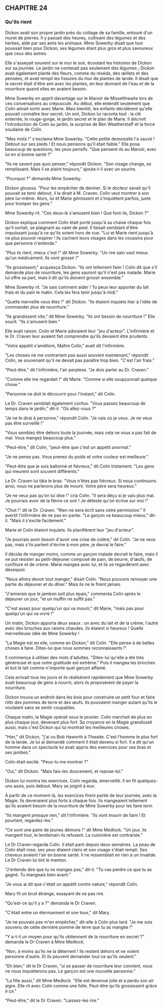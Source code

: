 ## CHAPITRE 24
### Qu'ils rient
Dickon avait son propre jardin près du cottage de sa famille, entouré d'un muret de pierres. Il y passait des heures, cultivant des légumes et des herbes, aidé par ses amis les animaux. Mme Sowerby disait que tout poussait bien pour Dickon, ses légumes étant plus gros et plus savoureux que ceux des autres.

Elle s'asseyait souvent sur le mur le soir, écoutant les histoires de Dickon sur sa journée. Le jardin ne contenait pas seulement des légumes ; Dickon avait également planté des fleurs, comme du réséda, des œillets et des pensées, et avait rempli les fissures du mur de plantes de lande. Il disait que le secret était d'être ami avec les plantes, en leur donnant de l'eau et de la nourriture quand elles en avaient besoin.

Mme Sowerby en apprit davantage sur le Manoir de Misselthwaite lors de ces conversations au crépuscule. Au début, elle entendit seulement que Colin aimait sortir avec Marie. Mais bientôt, les enfants décidèrent qu'elle pouvait connaître leur secret. Un soir, Dickon lui raconta tout : la clé enterrée, le rouge-gorge, le jardin secret et le plan de Marie. Il décrivit l'introduction de Colin au jardin, la surprise de Ben Weatherstaff et la force soudaine de Colin.

"Mes mots !" s'exclama Mme Sowerby. "Cette petite demoiselle l'a sauvé ! Debout sur ses pieds ! Et nous pensions qu'il était faible." Elle posa beaucoup de questions, les yeux pensifs. "Que pensent-ils au Manoir, avec lui en si bonne santé ?"

"Ils ne savent pas quoi penser," répondit Dickon. "Son visage change, se remplissant. Mais il se plaint toujours," ajouta-t-il avec un sourire.

"Pourquoi ?" demanda Mme Sowerby.

Dickon gloussa. "Pour les empêcher de deviner. Si le docteur savait qu'il pouvait se tenir debout, il le dirait à M. Craven. Colin veut montrer à son père lui-même. Alors, lui et Marie gémissent et s'inquiètent parfois, juste pour tromper les gens."

Mme Sowerby rit. "Ces deux-là s'amusent bien ! Que font-ils, Dickon ?"

Dickon expliqua comment Colin était porté jusqu'à sa chaise chaque fois qu'il sortait, se plaignant au valet de pied. Il faisait semblant d'être impuissant jusqu'à ce qu'ils soient hors de vue. "Lui et Marie rient jusqu'à ne plus pouvoir respirer ! Ils cachent leurs visages dans les coussins pour que personne n'entende."

"Plus ils rient, mieux c'est !" dit Mme Sowerby. "Un rire sain vaut mieux qu'un médicament. Ils vont grossir !"

"Ils grossissent," acquiesça Dickon. "Ils ont tellement faim ! Colin dit que s'il demande plus de nourriture, les gens sauront qu'il n'est pas malade. Marie lui offre sa part, mais il dit qu'ils doivent grossir ensemble."

Mme Sowerby rit. "Je sais comment aider ! Tu peux leur apporter du lait frais et du pain le matin. Cela les fera tenir jusqu'à midi."

"Quelle merveille vous êtes !" dit Dickon. "Ils étaient inquiets hier à l'idée de commander plus de nourriture."

"Ils grandissent vite," dit Mme Sowerby. "Ils ont besoin de nourriture !" Elle sourit. "Ils s'amusent bien."

Elle avait raison. Colin et Marie adoraient leur "jeu d'acteur". L'infirmière et le Dr. Craven leur avaient fait comprendre qu'ils devaient être prudents.

"Votre appétit s'améliore, Maître Colin," avait dit l'infirmière.

"Les choses ne me contrarient pas aussi souvent maintenant," répondit Colin, se souvenant qu'il ne devait pas paraître trop bien. "C'est l'air frais."

"Peut-être," dit l'infirmière, l'air perplexe. "Je dois parler au Dr. Craven."

"Comme elle me regardait !" dit Marie. "Comme si elle soupçonnait quelque chose."

"Personne ne doit le découvrir pour l'instant," dit Colin.

Le Dr. Craven semblait également confus. "Vous passez beaucoup de temps dans le jardin," dit-il. "Où allez-vous ?"

"Je ne le dirai à personne," répondit Colin. "Je vais où je veux. Je ne veux pas être surveillé !"

"Vous semblez être dehors toute la journée, mais cela ne vous a pas fait de mal. Vous mangez beaucoup plus."

"Peut-être," dit Colin, "peut-être que c'est un appétit anormal."

"Je ne pense pas. Vous prenez du poids et votre couleur est meilleure."

"Peut-être que je suis ballonné et fiévreux," dit Colin tristement. "Les gens qui meurent sont souvent différents."

Le Dr. Craven lui tâta le bras. "Vous n'êtes pas fiévreux. Si nous continuons ainsi, nous ne parlerons plus de mourir. Votre père sera heureux."

"Je ne veux pas qu'on lui dise !" cria Colin. "Il sera déçu si je vais plus mal. Je pourrais avoir de la fièvre ce soir ! Je déteste qu'on écrive sur moi !"

"Chut !" dit le Dr. Craven. "Rien ne sera écrit sans votre permission." Il avertit l'infirmière de ne pas en parler. "Le garçon va beaucoup mieux," dit-il. "Mais il s'excite facilement."

Marie et Colin étaient inquiets. Ils planifièrent leur "jeu d'acteur".

"Je pourrais avoir besoin d'avoir une crise de colère," dit Colin. "Je ne veux pas, mais s'ils parlent d'écrire à mon père, je devrai le faire."

Il décida de manger moins, comme un garçon malade devrait le faire, mais il ne put résister au petit-déjeuner composé de pain, de beurre, d'œufs, de confiture et de crème. Marie mangea avec lui, et ils se regardèrent avec désespoir.

"Nous allons devoir tout manger," disait Colin. "Nous pouvons renvoyer une partie du déjeuner et du dîner." Mais ils ne le firent jamais.

"J'aimerais que le jambon soit plus épais," commenta Colin après le déjeuner un jour, "et un muffin ne suffit pas."

"C'est assez pour quelqu'un qui va mourir," dit Marie, "mais pas pour quelqu'un qui va vivre !"

Un matin, Dickon apporta deux seaux : un avec du lait et de la crème, l'autre avec des brioches aux raisins chaudes. Ils étaient si heureux ! Quelle merveilleuse idée de Mme Sowerby !

"La Magie est en elle, comme en Dickon," dit Colin. "Elle pense à de belles choses à faire. Dites-lui que nous sommes reconnaissants !"

Il commença à utiliser des mots d'adultes. "Dites-lui qu'elle a été très généreuse et que notre gratitude est extrême." Puis il mangea les brioches et but le lait comme n'importe quel garçon affamé.

Cela arrivait tous les jours et ils réalisèrent rapidement que Mme Sowerby avait beaucoup de gens à nourrir, alors ils proposèrent de payer la nourriture.

Dickon trouva un endroit dans les bois pour construire un petit four et faire rôtir des pommes de terre et des œufs. Ils pouvaient manger autant qu'ils le voulaient sans se sentir coupables.

Chaque matin, la Magie opérait sous le prunier. Colin marchait de plus en plus chaque jour, devenant plus fort. Sa croyance en la Magie grandissait aussi, mais c'est Dickon qui lui montrait les meilleures choses.

"Hier," dit Dickon, "j'ai vu Bob Haworth à Thwaite. C'est l'homme le plus fort de la lande. Je lui ai demandé comment il était devenu si fort. Il a dit qu'un homme dans un spectacle lui avait appris des exercices pour ses bras et ses jambes."

Colin était excité. "Peux-tu me montrer ?"

"Oui," dit Dickon. "Mais fais-les doucement, et repose-toi."

Dickon lui montra les exercices. Colin regarda, émerveillé. Il en fit quelques-uns assis, puis debout. Mary se joignit à eux.

À partir de ce moment-là, les exercices firent partie de leur journée, avec la Magie. Ils devenaient plus forts à chaque fois. Ils mangeaient tellement qu'ils avaient besoin de la nourriture de Mme Sowerby pour les faire tenir.

"Ils mangent presque rien," dit l'infirmière. "Ils vont mourir de faim ! Et pourtant, regardez-les."

"Ce sont une paire de jeunes démons !" dit Mme Medlock. "Un jour, ils mangent tout, le lendemain ils refusent. La cuisinière est contrariée."

Le Dr Craven regarda Colin. Il était parti depuis deux semaines. La peau de Colin était rose, ses yeux étaient clairs et son visage s'était rempli. Ses cheveux avaient l'air en bonne santé. Il ne ressemblait en rien à un invalide. Le Dr Craven lui tint le menton.

"J'entends dire que tu ne manges pas," dit-il. "Tu vas perdre ce que tu as gagné. Tu mangeais bien avant."

"Je vous ai dit que c'était un appétit contre nature," répondit Colin.

Mary fit un bruit étrange, essayant de ne pas rire.

"Qu'est-ce qu'il y a ?" demanda le Dr Craven.

"C'était entre un éternuement et une toux," dit Mary.

"Je ne pouvais pas m'en empêcher," dit-elle à Colin plus tard. "Je me suis souvenu de cette dernière pomme de terre que tu as mangée !"

"Y a-t-il un moyen pour qu'ils obtiennent de la nourriture en secret ?" demanda le Dr Craven à Mme Medlock.

"Non, à moins qu'ils ne la déterrent ! Ils restent dehors et ne voient personne d'autre. Et ils peuvent demander tout ce qu'ils veulent."

"Eh bien," dit le Dr Craven, "si se passer de nourriture leur convient, nous ne nous inquiéterons pas. Le garçon est une nouvelle personne."

"La fille aussi," dit Mme Medlock. "Elle est devenue jolie et a perdu son air aigre. Elle rit avec Colin comme une folle. Peut-être qu'ils grossissent grâce à ça."

"Peut-être," dit le Dr Craven. "Laissez-les rire."